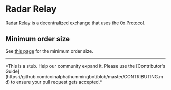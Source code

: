 # Radar Relay

[Radar Relay](https://radarrelay.com/) is a decentralized exchange that uses the [0x Protocol](https://0x.org/).

## Minimum order size

See [this page](https://support.radarrelay.com/en/support/solutions/articles/42000022036-do-you-have-a-minimum-or-maximum-order-size-) for the minimum order size.


<hr />
*This is a stub. Help our community expand it. Please use the [Contributor's Guide](https://github.com/coinalpha/hummingbot/blob/master/CONTRIBUTING.md) to ensure your pull request gets accepted.*

